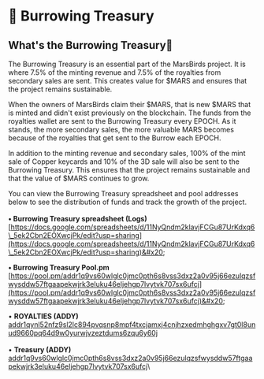 # 🏦 Burrowing Treasury

## What's the Burrowing Treasury:bank:

The Burrowing Treasury is an essential part of the MarsBirds project. It is where 7.5% of the minting revenue and 7.5% of the royalties from secondary sales are sent. This creates value for $MARS and ensures that the project remains sustainable.

When the owners of MarsBirds claim their $MARS, that is new $MARS that is minted and didn't exist previously on the blockchain. The funds from the royalties wallet are sent to the Burrowing Treasury every EPOCH. As it stands, the more secondary sales, the more valuable MARS becomes because of the royalties that get sent to the Burrow each EPOCH.

In addition to the minting revenue and secondary sales, 100% of the mint sale of Copper keycards and 10% of the 3D sale will also be sent to the Burrowing Treasury. This ensures that the project remains sustainable and that the value of $MARS continues to grow.

You can view the Burrowing Treasury spreadsheet and pool addresses below to see the distribution of funds and track the growth of the project.\
\
**• Burrowing Treasury spreadsheet (Logs)**\
[https://docs.google.com/spreadsheets/d/11NyQndm2klavjFCGu87UrKdxq6\_5ek2Cbn2EOXwcjPk/edit?usp=sharing](https://docs.google.com/spreadsheets/d/11NyQndm2klavjFCGu87UrKdxq6\_5ek2Cbn2EOXwcjPk/edit?usp=sharing)&#x20;

**• Burrowing Treasury Pool.pm**\
[https://pool.pm/addr1q9vs60wlglc0jmc0pth6s8vss3dxz2a0v95j66ezulqzsfwysddw57ftgaapekwjrk3eluku46eljehgp7lvytvk707sx6ufcj](https://pool.pm/addr1q9vs60wlglc0jmc0pth6s8vss3dxz2a0v95j66ezulqzsfwysddw57ftgaapekwjrk3eluku46eljehgp7lvytvk707sx6ufcj)&#x20;

• **ROYALTIES (ADDY)** [addr1qynl52nfz9sl2lc894pvqsnp8mpf4txcjamxj4cnjhzxedmhghgxv7gt0l8unud9660pq64d9w0yurwjvzeztdums6zqu6y60j](https://cardanoscan.io/address/0127fa2a691161f57f072d42c042613ec29aacd8977669571395c46cb77745d066790b7fcfc9f1a5d69e106aad2b9e4e0dd260b225b79b8684)\
\
• **Treasury (ADDY)**\
[addr1q9vs60wlglc0jmc0pth6s8vss3dxz2a0v95j66ezulqzsfwysddw57ftgaapekwjrk3eluku46eljehgp7lvytvk707sx6ufcj](https://cardanoscan.io/address/01590d3ddf47f0f96f0f0aefa81d90845a612baf61692d6b22e7c02825c4835aea792b477a1cd9d21da39ff2dcaeb3f966e80fbec22d96f3fd)\
